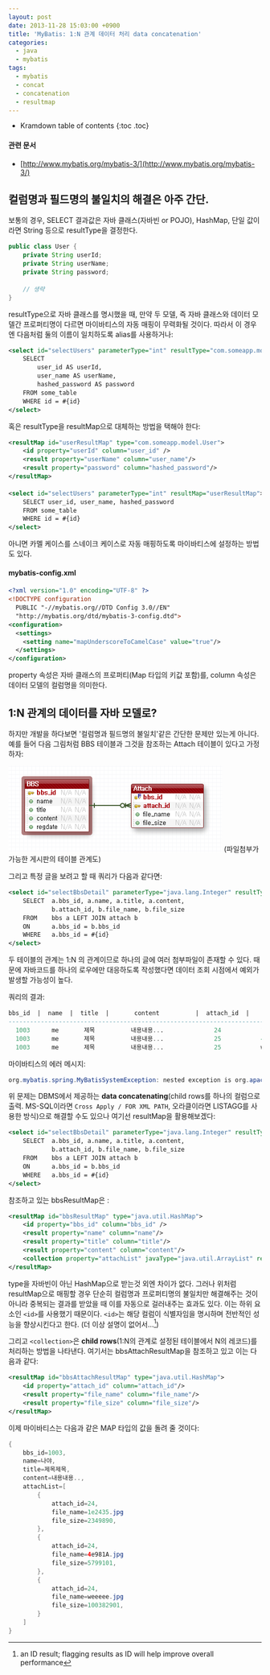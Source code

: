 ```yaml
---
layout: post
date: 2013-11-28 15:03:00 +0900
title: 'MyBatis: 1:N 관계 데이터 처리 data concatenation'
categories:
  - java
  - mybatis
tags:
  - mybatis
  - concat
  - concatenation
  - resultmap
---
```


* Kramdown table of contents
{:toc .toc}

#### 관련 문서

- [http://www.mybatis.org/mybatis-3/](http://www.mybatis.org/mybatis-3/)

## 컬럼명과 필드명의 불일치의 해결은 아주 간단.

보통의 경우, SELECT 결과값은 자바 클래스(자바빈 or POJO), HashMap, 단일 값이라면 String 등으로 resultType을 결정한다.

```java
public class User {
    private String userId;
    private String userName;
    private String password;

    // 생략
}
```

resultType으로 자바 클래스를 명시했을 때, 만약 두 모델, 즉 자바 클래스와 데이터 모델간 프로퍼티명이 다르면 마이바티스의 자동 매핑이 무력화될 것이다. 따라서 이 경우엔 다음처럼 둘의 이름이 일치하도록 alias를 사용하거나:

```xml
<select id="selectUsers" parameterType="int" resultType="com.someapp.model.User">
    SELECT
        user_id AS userId,
        user_name AS userName,
        hashed_password AS password
    FROM some_table
    WHERE id = #{id}
</select>
```

혹은 resultType을 resultMap으로 대체하는 방법을 택해야 한다:

```xml
<resultMap id="userResultMap" type="com.someapp.model.User">
    <id property="userId" column="user_id" />
    <result property="userName" column="user_name"/>
    <result property="password" column="hashed_password"/>
</resultMap>

<select id="selectUsers" parameterType="int" resultMap="userResultMap">
    SELECT user_id, user_name, hashed_password
    FROM some_table
    WHERE id = #{id}
</select>
```

아니면 카멜 케이스를 스네이크 케이스로 자동 매핑하도록 마이바티스에 설정하는 방법도 있다.

#### mybatis-config.xml

```xml
<?xml version="1.0" encoding="UTF-8" ?>
<!DOCTYPE configuration
  PUBLIC "-//mybatis.org//DTD Config 3.0//EN"
  "http://mybatis.org/dtd/mybatis-3-config.dtd">
<configuration>
  <settings>
    <setting name="mapUnderscoreToCamelCase" value="true"/>
  </settings>
</configuration>
```

property 속성은 자바 클래스의 프로퍼티(Map 타입의 키값 포함)를, column 속성은 데이터 모델의 컬럼명을 의미한다.

## 1:N 관계의 데이터를 자바 모델로?

하지만 개발을 하다보면 '컬럼명과 필드명의 불일치'같은 간단한 문제만 있는게 아니다. 예를 들어 다음 그림처럼 BBS 테이블과 그것을 참조하는 Attach 테이블이 있다고 가정하자:

![](/images/mybatis-concat-1.png)
(파일첨부가 가능한 게시판의 테이블 관계도)

그리고 특정 글을 보려고 할 때 쿼리가 다음과 같다면:

```xml
<select id="selectBbsDetail" parameterType="java.lang.Integer" resultType="com.model.Bbs">
    SELECT  a.bbs_id, a.name, a.title, a.content,
            b.attach_id, b.file_name, b.file_size
    FROM    bbs a LEFT JOIN attach b
    ON      a.bbs_id = b.bbs_id
    WHERE   a.bbs_id = #{id}
</select>
```

두 테이블의 관계는 1:N 의 관계이므로 하나의 글에 여러 첨부파일이 존재할 수 있다. 때문에 자바코드를 하나의 로우에만 대응하도록 작성했다면 데이터 조회 시점에서 예외가 발생할 가능성이 높다.

쿼리의 결과:

```sql
bbs_id  |  name  |  title  |       content          |  attach_id  |     file_name     |   file_size
---------------------------------------------------------------------------------------------------
  1003      me       제목          내용내용...              24           1e2435.jpg          2349890
  1003      me       제목          내용내용...              25           4e981A.jpg          5799101
  1003      me       제목          내용내용...              25           weeeee.jpg        100382901
```

마이바티스의 에러 메시지:

```java
org.mybatis.spring.MyBatisSystemException: nested exception is org.apache.ibatis.exceptions.TooManyResultsException
```

위 문제는 DBMS에서 제공하는 **data concatenating**(child rows를 하나의 컬럼으로 출력. MS-SQL이라면 `Cross Apply / FOR XML PATH`, 오라클이라면 LISTAGG를 사용한 방식)으로 해결할 수도 있으나 여기선 resultMap을 활용해보겠다:

```xml
<select id="selectBbsDetail" parameterType="java.lang.Integer" resultType="com.model.Bbs">
    SELECT  a.bbs_id, a.name, a.title, a.content,
            b.attach_id, b.file_name, b.file_size
    FROM    bbs a LEFT JOIN attach b
    ON      a.bbs_id = b.bbs_id
    WHERE   a.bbs_id = #{id}
</select>
```

참조하고 있는 bbsResultMap은 :

```xml
<resultMap id="bbsResultMap" type="java.util.HashMap">
    <id property="bbs_id" column="bbs_id" />
    <result property="name" column="name"/>
    <result property="title" column="title"/>
    <result property="content" column="content"/>
    <collection property="attachList" javaType="java.util.ArrayList" resultMap="bbsAttachResultMap"/>
</resultMap>
```
type을 자바빈이 아닌 HashMap으로 받는것 외엔 차이가 없다. 그러나 위처럼 resultMap으로 매핑할 경우 단순히 컬럼명과 프로퍼티명의 불일치만 해결해주는 것이 아니라 중복되는 결과를 받았을 때 이를 자동으로 걸러내주는 효과도 있다. 이는 하위 요소인 `<id>`를 사용했기 때문이다. `<id>`는 해당 컬럼이 식별자임을 명시하며 전반적인 성능을 향상시킨다고 한다. (더 이상 설명이 없어서...[^1])

그리고 `<collection>`은 **child rows**(1:N의 관계로 설정된 테이블에서 N의 레코드)를 처리하는 방법을 나타낸다. 여기서는 bbsAttachResultMap을 참조하고 있고 이는 다음과 같다:

```xml
<resultMap id="bbsAttachResultMap" type="java.util.HashMap">
    <id property="attach_id" column="attach_id"/>
    <result property="file_name" column="file_name"/>
    <result property="file_size" column="file_size"/>
</resultMap>
```

이제 마이바티스는 다음과 같은 MAP 타입의 값을 돌려 줄 것이다:

```java
{
    bbs_id=1003,
    name=나야,
    title=제목제목,
    content=내용내용..,
    attachList=[
        {
            attach_id=24,
            file_name=1e2435.jpg
            file_size=2349890,
        },
        {
            attach_id=24,
            file_name=4e981A.jpg
            file_size=5799101,
        },
        {
            attach_id=24,
            file_name=weeeee.jpg
            file_size=100382901,
        }
    ]
}
```

[^1]: an ID result; flagging results as ID will help improve overall performance
